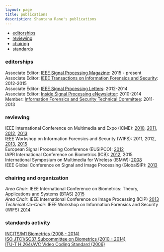 ```yaml
---
layout: page
title: publications
description: Shantanu Rane's publications
---
```


<div class="navbar">
    <div class="navbar-inner">
        <ul class="nav">
            <li><a href="#editorshisp">editorships</a></li>
            <li><a href="#reviewing">reviewing</a></li>
            <li><a href="#chairing">chairing</a></li>
            <li><a href="#standards">standards</a></li>
        </ul>
    </div>
</div>


### <a name="editorships"></a>editorships
<p>
Associate Editor: <a href="http://www.signalprocessingsociety.org/publications/periodicals/spm/">IEEE Signal Processing Magazine</a>: 2015 - present<br>
Associate Editor: <a href="http://www.signalprocessingsociety.org/publications/periodicals/forensics/">IEEE Transactions on Information Forensics and Security</a>: 2012-2015<br>
Associate Editor: <a href="http://www.signalprocessingsociety.org/publications/periodicals/letters/">IEEE Signal Processing Letters</a>: 2012-2014<br>
Associate Editor: <a href="http://signalprocessingsociety.org/newsletter/">Inside Signal Processing eNewsletter</a>: 2010-2014<br>
Member: <a href="http://www.signalprocessingsociety.org/technical-committees/list/ifs-tc/">Information Forensics and Security Technical Committee</a>: 2011-2013
</p>


### <a name="reviewing"></a>reviewing
<p>
IEEE International Conference on Multimedia and Expo (ICME): <a href="http://www.icme2010.org">2010</a>, <a href = "http://www.icme2011.org">2011</a>, <a href = "http://www.icem2012.org">2012</a>, <a href= "http://www.icme2013.org/index.php">2013</a><br>
IEEE Workshop on Information Forensics and Security (WIFS): 2011, 2012, <a href = "http://www.wifs13.org/index.asp">2013</a>, <a href = "http://wifs2015.org">2015</a><br>
European Signal Processing Conference (EUSIPCO): <a href = "http://www.eusipco2012.org/home.php">2012</a><br>
IAPR International Conference on Biometrics (ICB): <a href = "http://icb12.iiitd.ac.in/pcommitee.html">2012</a>, 2015<br>
International Symposium on Multimedia for Wireless (ISMW): <a href="http://videonet.ece.missouri.edu/ismw2008/index.htm">2008</a><br>
IEEE Global Conference on Signal and Image Processing (GlobalSIP): <a href=http://www.ieeeglobalsip.org">2013</a>
</p>

### <a name="chairing"></a>chairing and organization
<p>
<i>Area Chair</i>: IEEE International Conference on Biometrics: Theory, Applications and Systems (BTAS) <a href="http://btas2015.org/Home.html">2015</a><br>
<i>Area Chair</i>: IEEE International Conference on Image Processing (ICIP) <a href="http://www.ieeeicip.org/">2013</a><br>
<i>Technical Co-Chair</i>: IEEE Workshop on Information Forensics and Security (WIFS) <a href="http://www.ieeewifs.org/">2014</a>
</p>


### <a name="standards"></a>standards activity
<p>
<a href="http://m1.incits.org">INCITS/M1 Biometrics (2008 - 2014)</a><br>
<a href="http://www.iso.org/iso/iso_technical_committee.html?commid=313770">ISO JTC1/SC37 Subcommittee on Biometrics (2010 - 2014)</a><br>
<a href="http://wftp3.itu.int/av-arch/jvt-site/">ITU-T H.264/AVC Video Coding
		Standard (2006)</a>
</p>

